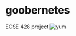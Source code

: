 # goobernetes
ECSE 428 project
![yum](https://github.com/user-attachments/assets/a94e8f29-1ef4-46af-a985-7ffd1b23fe0f)
